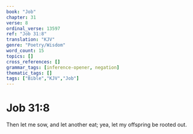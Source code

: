 ```yaml
---
book: "Job"
chapter: 31
verse: 8
ordinal_verse: 13597
ref: "Job 31:8"
translation: "KJV"
genre: "Poetry/Wisdom"
word_count: 15
topics: []
cross_references: []
grammar_tags: [inference-opener, negation]
thematic_tags: []
tags: ["Bible","KJV","Job"]
---
```


# Job 31:8

Then let me sow, and let another eat; yea, let my offspring be rooted out.
